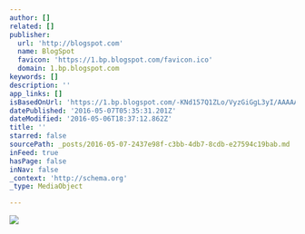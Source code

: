 ```yaml
---
author: []
related: []
publisher:
  url: 'http://blogspot.com'
  name: BlogSpot
  favicon: 'https://1.bp.blogspot.com/favicon.ico'
  domain: 1.bp.blogspot.com
keywords: []
description: ''
app_links: []
isBasedOnUrl: 'https://1.bp.blogspot.com/-KNd157Q1ZLo/VyzGiGgL3yI/AAAAAAAAAbs/p6vLHyVZmcouuK927e5uZx8fRSKYUWa9ACLcB/s1600/bitcoin-on-jeapordy.jpg'
datePublished: '2016-05-07T05:35:31.201Z'
dateModified: '2016-05-06T18:37:12.862Z'
title: ''
starred: false
sourcePath: _posts/2016-05-07-2437e98f-c3bb-4db7-8cdb-e27594c19bab.md
inFeed: true
hasPage: false
inNav: false
_context: 'http://schema.org'
_type: MediaObject

---
```

<article style=""><img src="https://1.bp.blogspot.com/-KNd157Q1ZLo/VyzGiGgL3yI/AAAAAAAAAbs/p6vLHyVZmcouuK927e5uZx8fRSKYUWa9ACLcB/s1600/bitcoin-on-jeapordy.jpg" /></article>